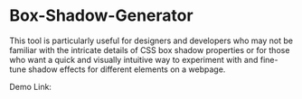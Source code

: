 # Box-Shadow-Generator
This tool is particularly useful for designers and developers who may not be familiar with the intricate details of CSS box shadow properties or for those who want a quick and visually intuitive way to experiment with and fine-tune shadow effects for different elements on a webpage.

Demo Link:
